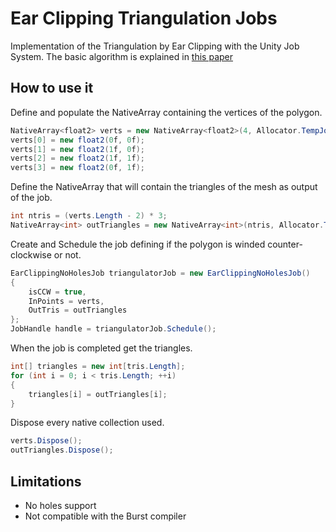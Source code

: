 # Ear Clipping Triangulation Jobs

Implementation of the Triangulation by Ear Clipping with the Unity Job System.
The basic algorithm is explained in [this paper](http://www.geometrictools.com/Documentation/TriangulationByEarClipping.pdf)

## How to use it
Define and populate the NativeArray<float2> containing the vertices of the polygon.
```C#
NativeArray<float2> verts = new NativeArray<float2>(4, Allocator.TempJob);
verts[0] = new float2(0f, 0f);
verts[1] = new float2(1f, 0f);
verts[2] = new float2(1f, 1f);
verts[3] = new float2(0f, 1f);
```

Define the NativeArray<int> that will contain the triangles of the mesh as output of the job.
```C#
int ntris = (verts.Length - 2) * 3;
NativeArray<int> outTriangles = new NativeArray<int>(ntris, Allocator.TempJob);
```

Create and Schedule the job defining if the polygon is winded counter-clockwise or not.
```C#
EarClippingNoHolesJob triangulatorJob = new EarClippingNoHolesJob()
{
    isCCW = true,
    InPoints = verts,
    OutTris = outTriangles
};
JobHandle handle = triangulatorJob.Schedule();       
```       

When the job is completed get the triangles.
```C#
int[] triangles = new int[tris.Length];
for (int i = 0; i < tris.Length; ++i)
{
    triangles[i] = outTriangles[i];
}   
``` 

Dispose every native collection used.
```C#
verts.Dispose();
outTriangles.Dispose();
``` 

## Limitations
- No holes support
- Not compatible with the Burst compiler
